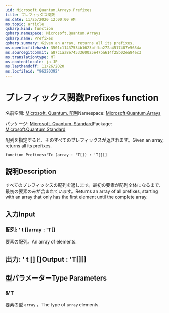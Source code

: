 ```yaml
---
uid: Microsoft.Quantum.Arrays.Prefixes
title: プレフィックス関数
ms.date: 11/25/2020 12:00:00 AM
ms.topic: article
qsharp.kind: function
qsharp.namespace: Microsoft.Quantum.Arrays
qsharp.name: Prefixes
qsharp.summary: Given an array, returns all its prefixes.
ms.openlocfilehash: 3501c11437534b1623bffba272a4517487e5634a
ms.sourcegitcommit: a87c1aa8e7453360025e47ba614f25b02ea84ec3
ms.translationtype: MT
ms.contentlocale: ja-JP
ms.lasthandoff: 11/26/2020
ms.locfileid: "96220392"
---
```

# <a name="prefixes-function"></a><span data-ttu-id="de1e6-102">プレフィックス関数</span><span class="sxs-lookup"><span data-stu-id="de1e6-102">Prefixes function</span></span>

<span data-ttu-id="de1e6-103">名前空間: [Microsoft. Quantum. 配列](xref:Microsoft.Quantum.Arrays)</span><span class="sxs-lookup"><span data-stu-id="de1e6-103">Namespace: [Microsoft.Quantum.Arrays](xref:Microsoft.Quantum.Arrays)</span></span>

<span data-ttu-id="de1e6-104">パッケージ: [Microsoft. Quantum. Standard](https://nuget.org/packages/Microsoft.Quantum.Standard)</span><span class="sxs-lookup"><span data-stu-id="de1e6-104">Package: [Microsoft.Quantum.Standard](https://nuget.org/packages/Microsoft.Quantum.Standard)</span></span>


<span data-ttu-id="de1e6-105">配列を指定すると、そのすべてのプレフィックスが返されます。</span><span class="sxs-lookup"><span data-stu-id="de1e6-105">Given an array, returns all its prefixes.</span></span>

```qsharp
function Prefixes<'T> (array : 'T[]) : 'T[][]
```


## <a name="description"></a><span data-ttu-id="de1e6-106">説明</span><span class="sxs-lookup"><span data-stu-id="de1e6-106">Description</span></span>

<span data-ttu-id="de1e6-107">すべてのプレフィックスの配列を返します。最初の要素が配列全体になるまで、最初の要素のみが含まれています。</span><span class="sxs-lookup"><span data-stu-id="de1e6-107">Returns an array of all prefixes, starting with an array that only has the first element until the complete array.</span></span>

## <a name="input"></a><span data-ttu-id="de1e6-108">入力</span><span class="sxs-lookup"><span data-stu-id="de1e6-108">Input</span></span>

### <a name="array--t"></a><span data-ttu-id="de1e6-109">配列: ' t []</span><span class="sxs-lookup"><span data-stu-id="de1e6-109">array : 'T[]</span></span>

<span data-ttu-id="de1e6-110">要素の配列。</span><span class="sxs-lookup"><span data-stu-id="de1e6-110">An array of elements.</span></span>



## <a name="output--t"></a><span data-ttu-id="de1e6-111">出力: ' t [] []</span><span class="sxs-lookup"><span data-stu-id="de1e6-111">Output : 'T[][]</span></span>



## <a name="type-parameters"></a><span data-ttu-id="de1e6-112">型パラメーター</span><span class="sxs-lookup"><span data-stu-id="de1e6-112">Type Parameters</span></span>

### <a name="t"></a><span data-ttu-id="de1e6-113">&</span><span class="sxs-lookup"><span data-stu-id="de1e6-113">'T</span></span>

<span data-ttu-id="de1e6-114">要素の型 `array` 。</span><span class="sxs-lookup"><span data-stu-id="de1e6-114">The type of `array` elements.</span></span>